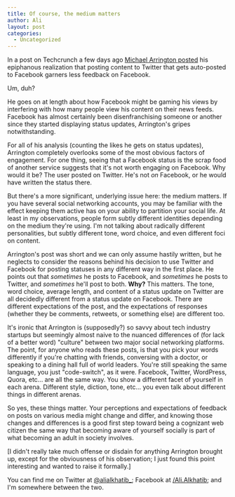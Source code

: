 ```yaml
---
title: Of course, the medium matters
author: Ali
layout: post
categories:
  - Uncategorized
---
```

In a post on Techcrunch a few days ago [Michael Arrington posted](//techcrunch.com/2013/03/03/if-youre-worried-about-likes-avoid-posting-to-facebook-from-twitter/) his epiphanous realization that posting content to Twitter that gets auto-posted to Facebook garners less feedback on Facebook.

Um, duh?

He goes on at length about how Facebook might be gaming his views by interfering with how many people view his content on their news feeds. Facebook has almost certainly been disenfranchising someone or another since they started displaying status updates, Arrington's gripes notwithstanding.

For all of his analysis (counting the likes he gets on status updates), Arrington completely overlooks some of the most obvious factors of engagement. For one thing, seeing that a Facebook status is the scrap food of another service suggests that it's not worth engaging on Facebook. Why would it be? The user posted on Twitter. He's not *on* Facebook, or he would have written the status there.

But there's a more significant, underlying issue here: the medium matters. If you have several social networking accounts, you may be familiar with the effect keeping them active has on your ability to partition your social life. At least in my observations, people form subtly different identities depending on the medium they're using. I'm not talking about radically different personalities, but subtly different tone, word choice, and even different foci on content.

Arrington's post was short and we can only assume hastily written, but he neglects to consider the reasons behind his decision to use Twitter and Facebook for posting statuses in any different way in the first place. He points out that *sometimes* he posts to Facebook, and *sometimes* he posts to Twitter, and *sometimes* he'll post to both. **Why?** This matters. The tone, word choice, average length, and content of a status update on Twitter are all decidedly different from a status update on Facebook. There are different expectations of the post, and the expectations of responses (whether they be comments, retweets, or something else) are different too.

It's ironic that Arrington is (supposedly?) so savvy about tech industry startups but seemingly almost naive to the nuanced differences of (for lack of a better word) "culture" between two major social networking platforms. The point, for anyone who reads these posts, is that you pick your words differently if you're chatting with friends, conversing with a doctor, or speaking to a dining hall full of world leaders. You're still speaking the same language, you just "code-switch", as it were. Facebook, Twitter, WordPress, Quora, etc... are all the same way. You show a different facet of yourself in each arena. Different style, diction, tone, etc... you even talk about different things in different arenas.

So yes, these things matter. Your perceptions and expectations of feedback on posts on various media might change and differ, and knowing those changes and differences is a good first step toward being a cognizant web citizen the same way that becoming aware of yourself socially is part of what becoming an adult in society involves.

[I didn't really take much offense or disdain for anything Arrington brought up, except for the obviousness of his observation; I just found this point interesting and wanted to raise it formally.]

You can find me on Twitter at [@alialkhatib_](//twitter.com/alialkhatib_); Facebook at [/Ali.Alkhatib](//www.facebook.com/Ali.Alkhatib); and I'm somewhere between the two.